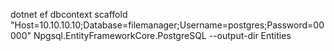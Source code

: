 dotnet ef dbcontext scaffold "Host=10.10.10.10;Database=filemanager;Username=postgres;Password=00000" Npgsql.EntityFrameworkCore.PostgreSQL --output-dir Entities
